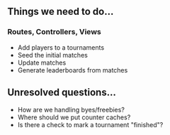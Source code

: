 ## Things we need to do...
### Routes, Controllers, Views
* Add players to a tournaments
* Seed the initial matches
* Update matches
* Generate leaderboards from matches

## Unresolved questions...
* How are we handling byes/freebies?
* Where should we put counter caches?
* Is there a check to mark a tournament "finished"?
